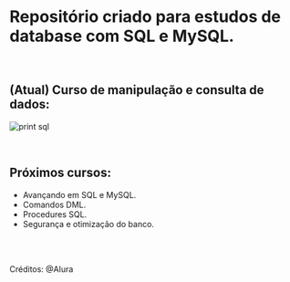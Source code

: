 # Repositório criado para estudos de database com SQL e MySQL.

<br>

## (Atual) Curso de manipulação e consulta de dados:

![print sql](https://user-images.githubusercontent.com/113216494/208761551-ea1065bc-7694-41ae-af0e-369e2dee0b11.png)

<br>

## Próximos cursos:
- Avançando em SQL e MySQL.
- Comandos DML.
- Procedures SQL.
- Segurança e otimização do banco.

<br>
<br>

Créditos: @Alura
